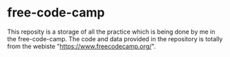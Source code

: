 # free-code-camp
This reposity is a storage of all the practice which is being done by me in the free-code-camp.
The code and data provided in the repository is totally from the webiste "https://www.freecodecamp.org/".

